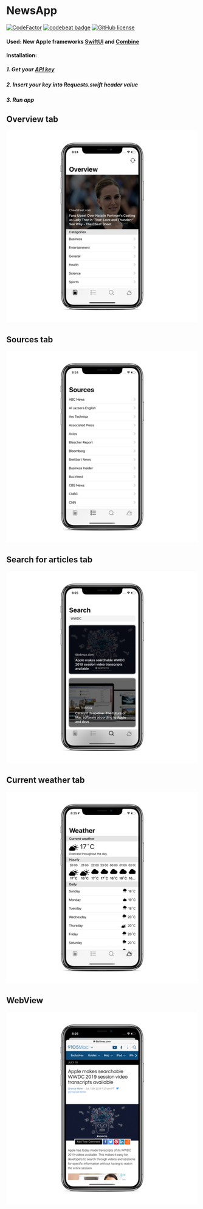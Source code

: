 # NewsApp
[![CodeFactor](https://www.codefactor.io/repository/github/alexeyvoronov96/newsapp-with-swiftui-and-combine/badge)](https://www.codefactor.io/repository/github/alexeyvoronov96/newsapp-with-swiftui-and-combine)
[![codebeat badge](https://codebeat.co/badges/4c920b0e-1b07-4786-8a5e-efe56e123038)](https://codebeat.co/projects/github-com-alexeyvoronov96-newsapp-with-swiftui-and-combine-master)
[![GitHub license](https://img.shields.io/github/license/AlexeyVoronov96/NewsApp-With-SwiftUI-And-Combine.svg)](https://github.com/AlexeyVoronov96/NewsApp-With-SwiftUI-And-Combine/blob/master/LICENSE)
#### Used: New Apple frameworks [SwiftUI](https://developer.apple.com/documentation/swiftui) and [Combine](https://developer.apple.com/documentation/combine)
#### Installation:
##### 1. Get your [API key](https://newsapi.org)
##### 2. Insert your key into Requests.swift header value
##### 3. Run app
## Overview tab
![OverviewTab](https://github.com/AlexeyVoronov96/NewsApp-With-SwiftUI/blob/master/NewsApp%20With%20SwiftUI%20Framework/ScreenShots/Overview.png)
## Sources tab
![SourcesTab](https://github.com/AlexeyVoronov96/NewsApp-With-SwiftUI/blob/master/NewsApp%20With%20SwiftUI%20Framework/ScreenShots/Sources.png)
## Search for articles tab
![SearchForArticlesTab](https://github.com/AlexeyVoronov96/NewsApp-With-SwiftUI/blob/master/NewsApp%20With%20SwiftUI%20Framework/ScreenShots/Search.png)
## Current weather tab
![CurrentWeatherTab](https://github.com/AlexeyVoronov96/NewsApp-With-SwiftUI/blob/master/NewsApp%20With%20SwiftUI%20Framework/ScreenShots/Weather.png)
## WebView
![WebView](https://github.com/AlexeyVoronov96/NewsApp-With-SwiftUI/blob/master/NewsApp%20With%20SwiftUI%20Framework/ScreenShots/Webview.png)
